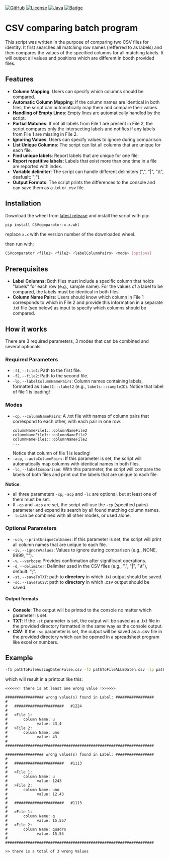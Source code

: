 [![GitHub](https://img.shields.io/badge/GitHub-CSVcomparator-blue?logo=github)](https://github.com/AbUndMax/CSVcomparator-Batch-Program)
[![License](https://img.shields.io/badge/License-CC_BY--NC_4.0-blue)](https://github.com/AbUndMax/CSVcomparator-Batch-Program/blob/main/LICENSE.md)
[![Java](https://img.shields.io/badge/Python-3.6+-blue?logo=python)](https://openjdk.org/projects/jdk/11/)
[![Badge](https://img.shields.io/github/v/release/AbUndMax/CSVcomparator-Batch-Program?color=brightgreen)](https://github.com/AbUndMax/CSVcomparator-Batch-Program/releases/latest)


# CSV comparing batch program
This script was written in the purpose of comparing two CSV files for identity.
It first searches all matching row names (refferred to as labels) and then compares the values of the specified columns for all matching labels.
It will output all values and positions which are different in booth provided files.

## Features
- **Column Mapping**: Users can specify which columns should be compared.
- **Automatic Column Mapping**: If the column names are identical in both files, the script can automatically map them and compare their values.
- **Handling of Empty Lines**: Empty lines are automatically handled by the script.
- **Partial Matches**: If not all labels from File 1 are present in File 2, the script compares only the intersecting labels and notifies if any labels from File 1 are missing in File 2.
- **Ignoring Values**: Users can specify values to ignore during comparison.
- **List Unique Columns**: The script can list all columns that are unique for each file.
- **Find unique labels**: Report labels that are unique for one file.
- **Report repetitive labels:** Labels that exist more than one time in a file are reported with index.
- **Variable delimiter**: The script can handle different delimiters (",", "|", "\t", deafualt: ";").
- **Output Formats**: The script prints the differences to the console and can save them as a .txt or .csv file.

## Installation
Download the wheel from [latest release](https://github.com/AbUndMax/CSVcomparator-Batch-Program/releases/latest) and install the script with pip:
```bash
pip install CSVcomparator-x.x.whl
```
replace `x.x` with the version number of the downloaded wheel.

then run with;
```bash
CSVcomparator <file1> <file2> <labelColumnPairs> <mode> [options]
```

## Prerequisites
- **Label Columns**: Both files must include a specific column that holds "labels" for each row (e.g., sample name). For the values of a label to be compared, the labels must be identical in both files.
- **Column Name Pairs**: Users should know which column in File 1 corresponds to which in File 2 and provide this information in a separate .txt file (see below) as input to specify which columns should be compared.

## How it works
There are 3 required parameters, 3 modes that can be combined and several optionals:  

### Required Parameters
- `-f1`, `--file1`: Path to the first file.
- `-f2`, `--file2`: Path to the second file.
- `-lp`, `--labelColumnNamePairs`: Column names containing labels, formatted as `label1:::label2` (e.g., `labels:::sampleID`). Notice that label of file 1 is leading!

### Modes

- `-cp`, `--columnNamePairs`: A .txt file with names of column pairs that correspond to each other, with each pair in one row: 
    ```
    columnNameFile1:::columnNameFile2
    columnNameFile1:::columnNameFile2
    columnNameFile1:::columnNameFile2
    ...
    ```
    Notice that column of file 1 is leading!
- `-acp`, `--autoColumnPairs`: If this parameter is set, the script will automatically map columns with identical names in both files.
- `-lc`, `--labelComparison`: With this parameter, the script will compare the labels of both files and print out the labels that are unique to each file. 

**Notice**: 
- all three parameters `-cp`, `-acp` and `-lc` are optional, but at least one of them must be set.
- If `-cp` and `-acp` are set, the script will use the `-cp` (specified pairs) parameter and expand its search by all found matching column names.
- `-lc`can be combined with all other modes, or used alone.
  
### Optional Parameters
- `-ucn`, `--printUniqueColNames`: If this parameter is set, the script will print all column names that are unique to each file.
- `-iv`, `--ignoreValues`: Values to ignore during comparison (e.g., NONE, 9999, "").
- `-v`, `--verbose`: Provides confirmation after significant operations.
- `-d`, `--delimiter`: Delimiter used in the CSV files (e.g., ",", "|", "\t"), default: ";".
- `-st`, `--saveToTXT`: path to **directory** in which .txt output should be saved.
- `-sc`. `--saveToCSV`: path to **directory** in which .csv output should be saved.
  
#### Output formats
- **Console**: The output will be printed to the console no matter which parameter is set.
- **TXT**: If the `-st` parameter is set, the output will be saved as a .txt file in the provided directory formatted in the same way as the console output.
- **CSV**: If the `-sc` parameter is set, the output will be saved as a .csv file in the provided directory which can be opened in a spreadsheet program like excel or numbers.

## Example
```bash 
-f1 pathToFileAuszugDatenFalse.csv -f2 pathToFileALLEDaten.csv -lp pathToFileColumnPairs -iv Null
```

which will result in a printout like this:
```
<<<<<<! there is at least one wrong value !>>>>>>

################# wrong value(s) found in Label: #################
#
#   ######################   #1224
#
#   >File 1:
#       column Name: u
#             value: 43,4
#   >File 2:
#       column Name: uno
#             value: 43
#
##################################################################

################# wrong value(s) found in Label: #################
#
#   ######################   #1113
#
#   >File 1:
#       column Name: u
#             value: 1243
#   >File 2:
#       column Name: uno
#             value: 12,43
#
#   ######################   #1113
#
#   >File 1:
#       column Name: q
#             value: 15,557
#   >File 2:
#       column Name: quadro
#             value: 15,55
#
##################################################################

>> there is a total of 3 wrong Values
```

